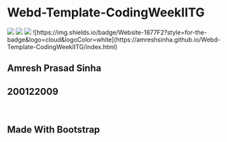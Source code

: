 # Webd-Template-CodingWeekIITG
<img src="https://img.shields.io/badge/HTML5-E34F26?style=for-the-badge&logo=html5&logoColor=white" />
<img src="https://img.shields.io/badge/CSS3-1572B6?style=for-the-badge&logo=css3&logoColor=white" />
<img src="https://img.shields.io/badge/Bootstrap-563D7C?style=for-the-badge&logo=bootstrap&logoColor=white" />
![https://img.shields.io/badge/Website-1877F2?style=for-the-badge&logo=cloud&logoColor=white](https://amreshsinha.github.io/Webd-Template-CodingWeekIITG/index.html)

## Amresh Prasad Sinha
## 200122009

<br />

## Made With Bootstrap
